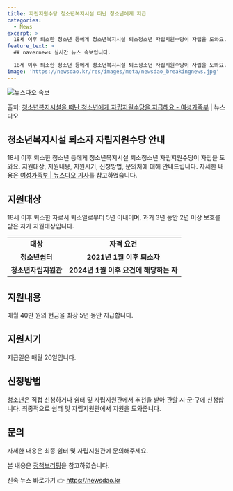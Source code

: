 ```yaml
---
title: 자립지원수당 청소년복지시설 떠난 청소년에게 지급
categories:
  - News
excerpt: >
  18세 이후 퇴소한 청소년 등에게 청소년복지시설 퇴소청소년 자립지원수당이 자립을 도와요.  ▲ 지원대상   …
feature_text: >
  ## navernews 실시간 뉴스 속보입니다.

  18세 이후 퇴소한 청소년 등에게 청소년복지시설 퇴소청소년 자립지원수당이 자립을 도와요.  ▲ 지원대상   …
image: 'https://newsdao.kr/res/images/meta/newsdao_breakingnews.jpg'
---
```


![뉴스다오 속보](https://newsdao.kr/res/images/meta/newsdao_breakingnews.jpg)

<p>출처: <a href="https://newsdao.kr/3848" rel="dofollow">청소년복지시설을 떠난 청소년에게 자립지원수당을 지급해요 - 여성가족부</a> | 뉴스다오</p>

<h2 data-ke-size="size26">청소년복지시설 퇴소자 자립지원수당 안내</h2>
<p data-ke-size="size16">18세 이후 퇴소한 청소년 등에게 청소년복지시설 퇴소청소년 자립지원수당이 자립을 도와요. 지원대상, 지원내용, 지원시기, 신청방법, 문의처에 대해 안내드립니다. 자세한 내용은 <a href="https://newsdao.kr/3848" target="_blank" rel="noopener">여성가족부 | 뉴스다오 기사</a>를 참고하였습니다.</p>

<h2 data-ke-size="size24">지원대상</h2>
<p data-ke-size="size16">18세 이후 퇴소한 자로서 퇴소일로부터 5년 이내이며, 과거 3년 동안 2년 이상 보호를 받은 자가 지원대상입니다.</p>

<table>
  <tr>
    <td style="text-align: center; height: 17px;"><b>대상</b></td>
    <td style="text-align: center; height: 17px;"><b>자격 요건</b></td>
  </tr>
  <tr>
    <td style="text-align: center; height: 17px;"><b>청소년쉼터</b></td>
    <td style="text-align: center; height: 17px;"><b>2021년 1월 이후 퇴소자</b></td>
  </tr>
  <tr>
    <td style="text-align: center; height: 17px;"><b>청소년자립지원관</b></td>
    <td style="text-align: center; height: 17px;"><b>2024년 1월 이후 요건에 해당하는 자</b></td>
  </tr>
</table>

<h2 data-ke-size="size24">지원내용</h2>
<p data-ke-size="size16">매월 40만 원의 현금을 최장 5년 동안 지급합니다.</p>

<h2 data-ke-size="size24">지원시기</h2>
<p data-ke-size="size16">지급일은 매월 20일입니다.</p>

<h2 data-ke-size="size24">신청방법</h2>
<p data-ke-size="size16">청소년은 직접 신청하거나 쉼터 및 자립지원관에서 추천을 받아 관할 시·군·구에 신청합니다. 최종적으로 쉼터 및 자립지원관에서 지원을 도와줍니다.</p>

<h2 data-ke-size="size24">문의</h2>
<p data-ke-size="size16">자세한 내용은 최종 쉼터 및 자립지원관에 문의해주세요.</p>
<p data-ke-size="size16">본 내용은 <a href="https://www.korea.kr/news/policyBriefingView.do?newsId=148900365" target="_blank" rel="noopener">정책브리핑</a>을 참고하였습니다.</p> 

신속 뉴스 바로가기 👉 <a href="https://newsdao.kr" rel="dofollow">https://newsdao.kr</a>


